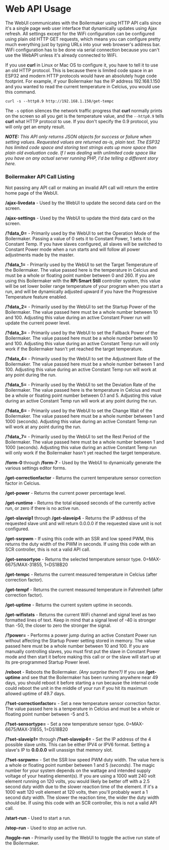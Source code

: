 # Web API Usage

The WebUI communicates with the Boilermaker using HTTP API calls since it's a single page web user interface that dynamically updates using Ajax refresh. All settings except for the WiFi configuration can be configured using plain old HTTP GET requests, which means you can configure pretty much everything just by typing URLs into your web browser's address bar. WiFi configuration has to be done via serial connection because you can't use the WebAPI unless it's already connected to WiFi.

If you use **curl** in Linux or Mac OS to configure it, you have to tell it to use an old HTTP protocol. This is because there is limited code space in an ESP32 and modern HTTP protocols would have an absolutely huge code footprint. For example, if your Boilermaker has the IP address 192.168.1.150 and you wanted to read the current temperature in Celcius, you would use this command.

`curl -s --http0.9 http://192.168.1.150/get-tempc`

The `-s` option silences the network traffic progress that **curl** normally prints on the screen so all you get is the temperature value, and the `--http0.9` tells **curl** what HTTP protocol to use. If you don't specify the 0.9 protocol, you will only get an empty result.

_**NOTE:** This API only returns JSON objects for success or failure when setting values. Requested values are returned as-is, plain text. The ESP32 has limited code space and storing text strings eats up more space than plain old evaluation code. If I was dealing with unlimited code space like you have on any actual server running PHP, I'd be telling a different story here._

### Boilermaker API Call Listing

Not passing any API call or making an invalid API call will return the entire home page of the WebUI.

**/ajax-livedata** - Used by the WebUI to update the second data card on the screen.

**/ajax-settings** - Used by the WebUI to update the third data card on the screen.

**/?data_0=** - Primarily used by the WebUI to set the Operation Mode of the Boilermaker. Passing a value of 0 sets it to Constant Power, 1 sets it to Constant Temp. If you have slaves configured, all slaves will be switched to Constant Power mode when a run starts and will follow all power adjustments made by the master.

**/?data_1=** - Primarily used by the WebUI to set the Target Temperature of the Boilermaker. The value passed here is the temperature in Celcius and must be a whole or floating point number between 0 and 260. If you are using this Boilermaker with the **RPi Smart Still** controller system, this value will be set lower boiler range temperature of your program when you start a run, and will be dynamically adjusted upward if you have the Progressive Temperature feature enabled.

**/?data_2=** - Primarily used by the WebUI to set the Startup Power of the Boilermaker. The value passed here must be a whole number between 10 and 100. Adjusting this value during an active Constant Power run will update the current power level.

**/?data_3=** - Primarily used by the WebUI to set the Fallback Power of the Boilermaker. The value passed here must be a whole number between 10 and 100. Adjusting this value during an active Constant Temp run will only work if the Boilermaker hasn't yet reached the target temperature.

**/?data_4=** - Primarily used by the WebUI to set the Adjustment Rate of the Boilermaker. The value passed here must be a whole number between 1 and 100. Adjusting this value during an active Constant Temp run will work at any point during the run.

**/?data_5=** - Primarily used by the WebUI to set the Deviation Rate of the Boilermaker. The value passed here is the temperature in Celcius and must be a whole or floating point number between 0.1 and 5. Adjusting this value during an active Constant Temp run will work at any point during the run.

**/?data_6=** - Primarily used by the WebUI to set the Change Wait of the Boilermaker. The value passed here must be a whole number between 1 and 1000 (seconds). Adjusting this value during an active Constant Temp run will work at any point during the run.

**/?data_7=** - Primarily used by the WebUI to set the Rest Period of the Boilermaker. The value passed here must be a whole number between 1 and 1000 (seconds). Adjusting this value during an active Constant Temp run will only work if the Boilermaker hasn't yet reached the target temperature.

**/form-0** through **/form-7** - Used by the WebUI to dynamically generate the various settings editor forms.

**/get-correctionfactor** - Returns the current temperature sensor correction factor in Celcius.

**/get-power** - Returns the current power percentage level.

**/get-runtime** - Returns the total elapsed seconds of the currently active run, or zero if there is no active run.

**/get-slaveip1** through **/get-slaveip4** - Returns the IP address of the requested slave unit and will return 0.0.0.0 if the requested slave unit is not configured.

**/get-ssrpwm** - If using this code with an SSR and low speed PWM, this returns the duty width of the PWM in seconds. If using this code with an SCR controller, this is not a valid API call.

**/get-sensortyoe** - Returns the selected temperature sensor type. 0=MAX-6675/MAX-31855, 1=DS18B20

**/get-tempc** - Returns the current measured temperature in Celcius (after correction factor).

**/get-tempf** - Returns the current measured temperature in Fahrenheit (after correction factor).

**/get-uptime** - Returns the current system uptime in seconds.

**/get-wifistats** - Returns the current WiFi channel and signal level as two formatted lines of text. Keep in mind that a signal level of -40 is stronger than -50, the closer to zero the stronger the signal.

**/?power=** - Performs a power jump during an active Constant Power run without affecting the Startup Power setting stored in memory. The value passed here must be a whole number between 10 and 100. If you are manually controlling slaves, you must first put the slave in Constant Power mode and then start it before making this call or or the slave will start up at its pre-programmed Startup Power level.

**/reboot** - Reboots the Boilermaker. _(Any surprise there?)_ If you use **/get-uptime** and see that the Boilermaker has been running anywhere near 49 days, you should reboot it before starting a run because the internal code could reboot the unit in the middle of your run if you hit its maximum allowed uptime of 49.7 days.

**/?set-correctionfactor=** - Set a new temperature sensor correction factor. The value passed here is a temperature in Celcius and must be a whole or floating point number between -5 and 5.

**/?set-sensortype=** - Set a new temperature sensor type. 0=MAX-6675/MAX-31855, 1=DS18B20

**/?set-slaveip1=** through **/?set-slaveip4=** - Set the IP address of the 4 possible slave units. This can be either IPV4 or IPV6 format. Setting a slave's IP to **0.0.0.0** will unassign that memory slot.

**/?set-ssrpwm=** - Set the SSR low speed PWM duty width. The value here is a whole or floating point number between 1 and 5 _(seconds)_. The magic number for your system depends on the wattage and intended supply voltage of your heating element(s). If you are using a 1000 watt 240 volt element running on 120 volts, you would likely be better off with a 2.5 second duty width due to the slower reaction time of the element. If it's a 1000 watt 120 volt element at 120 volts, then you'll probably want a 1 second duty width. The slower the reaction time, the wider the duty width should be. If using this code with an SCR controller, this is not a valid API call.

**/start-run** - Used to start a run.

**/stop-run** - Used to stop an active run.

**/toggle-run** - Primarily used by the WebUI to toggle the active run state of the Boilermaker.

